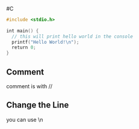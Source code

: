  #C   

```C
#include <stdio.h>  
  
int main() {  
  // this will print hello world in the console
  printf("Hello World!\n");  
  return 0;  
}
```

## Comment 
comment is with //
## Change the Line
you can use \n
